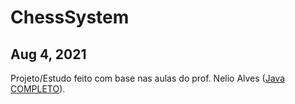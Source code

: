 # ChessSystem
## Aug 4, 2021

Projeto/Estudo feito com base nas aulas do prof. Nelio Alves ([Java COMPLETO]).

[Java COMPLETO]: <https://www.udemy.com/course/java-curso-completo/>
